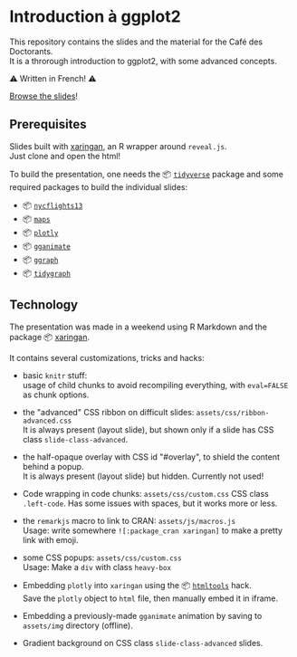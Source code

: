 # Introduction à ggplot2

This repository contains the slides and the material for the Café des Doctorants.    
It is a throrough introduction to ggplot2, with some advanced concepts.

⚠ Written in French! ⚠

[Browse the slides](https://lgaborini.github.io/ggplot2-introduction/)!

## Prerequisites

Slides built with [xaringan](https://github.com/yihui/xaringan), an R wrapper around `reveal.js`.   
Just clone and open the html!

To build the presentation, one needs the 📦 [`tidyverse`](https://cran.r-project.org/package=tidyverse) package and some required packages to build the individual slides:

- 📦 [`nycflights13`](https://cran.r-project.org/package=nycflights13)
- 📦 [`maps`](https://cran.r-project.org/package=maps)
- 📦 [`plotly`](https://cran.r-project.org/package=plotly)
- 📦 [`gganimate`](https://cran.r-project.org/package=gganimate)
- 📦 [`ggraph`](https://cran.r-project.org/package=ggraph)
- 📦 [`tidygraph`](https://cran.r-project.org/package=tidygraph)

## Technology

The presentation was made in a weekend using R Markdown and the package 📦 [xaringan](https://github.com/yihui/xaringan).

It contains several customizations, tricks and hacks: 

- basic `knitr` stuff:   
  usage of child chunks to avoid recompiling everything, with `eval=FALSE` as chunk options.

- the "advanced" CSS ribbon on difficult slides: `assets/css/ribbon-advanced.css`   
  It is always present (layout slide), but shown only if a slide has CSS class `slide-class-advanced`.

- the half-opaque overlay with CSS id "#overlay", to shield the content behind a popup.     
  It is always present (layout slide) but hidden. Currently not used!

- Code wrapping in code chunks: `assets/css/custom.css` 
  CSS class `.left-code`. Has some issues with spaces, but it works more or less.

- the `remarkjs` macro to link to CRAN: `assets/js/macros.js`    
  Usage: write somewhere `![:package_cran xaringan]` to make a pretty link with emoji.

- some CSS popups: `assets/css/custom.css`    
  Usage: Make a `div` with class `heavy-box`

- Embedding `plotly` into `xaringan` using the 📦 [`htmltools`](https://github.com/yihui/xaringan/issues/159) hack.    
  Save the `plotly` object to `html` file, then manually embed it in iframe.

- Embedding a previously-made `gganimate` animation by saving to `assets/img` directory (offline).

- Gradient background on CSS class `slide-class-advanced` slides.
